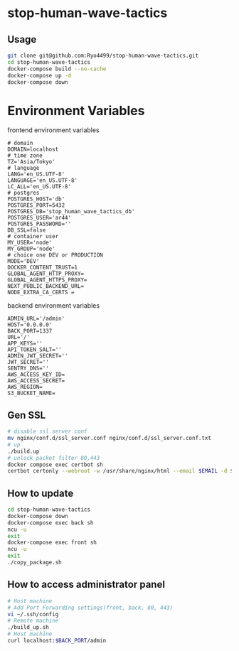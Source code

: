 # stop-human-wave-tactics

## Usage

```sh
git clone git@github.com:Ryo4499/stop-human-wave-tactics.git
cd stop-human-wave-tactics
docker-compose build --no-cache
docker-compose up -d
docker-compose down
```

# Environment Variables

frontend environment variables

```env
# domain
DOMAIN=localhost
# time zone
TZ='Asia/Tokyo'
# language
LANG='en_US.UTF-8'
LANGUAGE='en_US.UTF-8'
LC_ALL='en_US.UTF-8'
# postgres
POSTGRES_HOST='db'
POSTGRES_PORT=5432
POSTGRES_DB='stop_human_wave_tactics_db'
POSTGRES_USER='ar44'
POSTGRES_PASSWORD=''
DB_SSL=false
# container user
MY_USER='node'
MY_GROUP='node'
# choice one DEV or PRODUCTION
MODE='DEV'
DOCKER_CONTENT_TRUST=1
GLOBAL_AGENT_HTTP_PROXY=
GLOBAL_AGENT_HTTPS_PROXY=
NEXT_PUBLIC_BACKEND_URL=
NODE_EXTRA_CA_CERTS =
```

backend environment variables

```env
ADMIN_URL='/admin'
HOST='0.0.0.0'
BACK_PORT=1337
URL='/'
APP_KEYS=''
API_TOKEN_SALT=''
ADMIN_JWT_SECRET=''
JWT_SECRET=''
SENTRY_DNS=''
AWS_ACCESS_KEY_ID=
AWS_ACCESS_SECRET=
AWS_REGION=
S3_BUCKET_NAME=
```

## Gen SSL

```sh
# disable ssl server conf
mv nginx/conf.d/ssl_server.conf nginx/conf.d/ssl_server.conf.txt
# up
./build.up
# unlock packet filter 80,443
docker compose exec certbot sh
certbot certonly --webroot -w /usr/share/nginx/html --email $EMAIL -d $DOMAIN --agree-tos
```

## How to update

```sh
cd stop-human-wave-tactics
docker-compose down
docker-compose exec back sh
ncu -u
exit
docker-compose exec front sh
ncu -u
exit
./copy_package.sh
```

## How to access administrator panel

```sh
# Host machine
# Add Port Forwarding settings(front, back, 80, 443)
vi ~/.ssh/config
# Remote machine
./build_up.sh
# Host machine
curl localhost:$BACK_PORT/admin
```